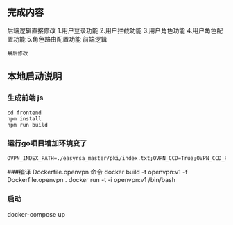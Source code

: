 ## 完成内容
后端逻辑直接修改
    1.用户登录功能
    2.用户拦截功能
    3.用户角色功能
    4.用户角色配置功能
    5.角色路由配置功能
前端逻辑

    最后修改


## 本地启动说明
### 生成前端 js
```shell
cd frontend 
npm install
npm run build
```
### 运行go项目增加环境变了
```shell
OVPN_INDEX_PATH=./easyrsa_master/pki/index.txt;OVPN_CCD=True;OVPN_CCD_PATH=./ccd_master;OVPN_AUTH=true;OVPN_AUTH_DB_PATH=./easyrsa_master/pki/openvpn.db;EASYRSA_PATH=./easyrsa_master;DB_PATH=./easyrsa_master/openvpn.db
```

###编译 Dockerfile.openvpn 命令
docker build -t openvpn:v1 -f Dockerfile.openvpn .
docker run -t -i openvpn:v1 /bin/bash

### 启动
docker-compose up


